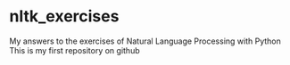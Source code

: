 # nltk_exercises
My answers to the exercises of Natural Language Processing with Python
This is my first repository on github
